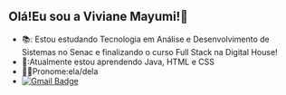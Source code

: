 ## Olá!Eu sou a Viviane Mayumi!🌸

- 📚: Estou estudando Tecnologia em Análise e Desenvolvimento de Sistemas no Senac e 
finalizando o curso Full Stack na Digital House!
- 🌱:Atualmente estou aprendendo Java, HTML e CSS
- 👩‍💻Pronome:ela/dela
- [![Gmail Badge](https://img.shields.io/badge/-vmogusko@gmail.com-c14438?style=flat-square&logo=Gmail&logoColor=white&link=mailto:vmogusko@gmail.com)](mailto:vmogusko@gmail.com)
